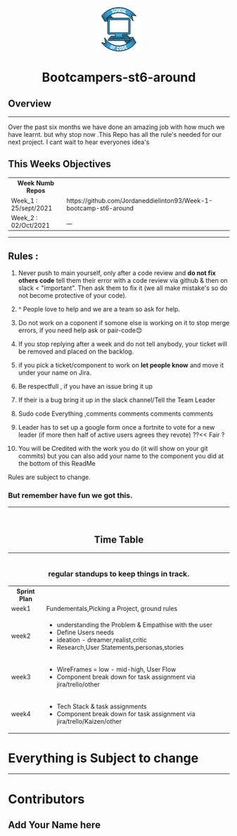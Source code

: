 
<div align="center">
<img src="./images/Soc.png" width="100px" >
</div>
<h1 align="center">Bootcampers-st6-around</h1>

<h2>Overview</h1>
<hr/>
<p>
  Over the past six months we have done an amazing job with how much we have learnt. but why stop now .This Repo has all the rule's needed for our next project. 
  I cant wait to hear everyones idea's
</p>

<h2>This Weeks Objectives</h2>

<Table>
  <th>Week Numb Repos</th>
  <tr>
    <td>Week_1 : 25/sept/2021</td> <td> https://github.com/Jordaneddielinton93/Week-1-bootcamp-st6-around </td>
  </tr>
  <tr>
    <td>Week_2 : 02/Oct/2021</td> <td> __ </td>
  </tr>
  
<Table>

<hr>

<h2>Rules :</h2>




1. Never push to main yourself, only after a code review and <b>do not fix others code</b> tell them their error with a code review via github & then on slack < "important". Then ask them to fix it (we all make mistake's so do not become protective of your code).

2. ^ People love to help and we are a team so ask for help. 
3. Do not work on a coponent if somone else is working on it to stop merge errors, if you need help ask or pair-code😊
4. If you stop replying after a week and do not tell anybody, your ticket will be removed and placed on the backlog.
5. if you pick a ticket/component to work on <b>let people know</b> and move it under your name on Jira.
6. Be respectfull , if you have an issue bring it up
7. If their is a bug bring it up in the slack channel/Tell the Team Leader
8. Sudo code Everything ,comments comments comments comments
9. Leader has to set up a google form once a fortnite to vote for a new leader (if more then half of active users agrees they revote) ??<< Fair ?
10. You will be Credited with the work you do (it will show on your git commits) but you can also add your name to the component you did at the bottom of this ReadMe


Rules are subject to change. <br>
<h3> But remember have fun we got this.</h3>

<hr/>
<br>

<h2 align="center">Time Table</h2>
<hr/>

<table align="center">
<h3 align="center">regular standups to keep things in track.</h3>
<th>Sprint Plan</th>
<tr>
  <td>week1</td><td>Fundementals,Picking a Project, ground rules</td>
</tr>
<tr>
  <td>week2</td>
  <td>
    <ul>
    <li>understanding the Problem & Empathise with the user</li>
    <li>Define Users needs</li>
    <li>ideation - dreamer,realist,critic</li>
    <li>Research,User Statements,personas,stories</li>
    </ul>
  </td>
</tr>
<tr>
  <td>week3</td>
  <td>
  <ul>
    <li>WireFrames = low - mid-high, User Flow</li>
     <li>Component break down for task assignment via jira/trello/other</li>
  </ul>
  </td>
</tr>

<tr>
  <td>week4</td>
  <td>
  <ul>
    <li>Tech Stack & task assignments</li>
     <li>Component break down for task assignment via jira/trello/Kaizen/other</li>
  </ul>
    
  </td>
</tr>

</table>


<h1>Everything is Subject to change</h1>
<hr/>

<h1> Contributors </h1>
<h2>Add Your Name here<h2>
